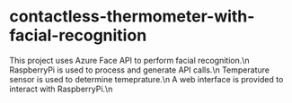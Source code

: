 # contactless-thermometer-with-facial-recognition

This project uses Azure Face API to perform facial recognition.\n
RaspberryPi is used to process and generate API calls.\n
Temperature sensor is used to determine temeprature.\n
A web interface is provided to interact with RaspberryPi.\n
